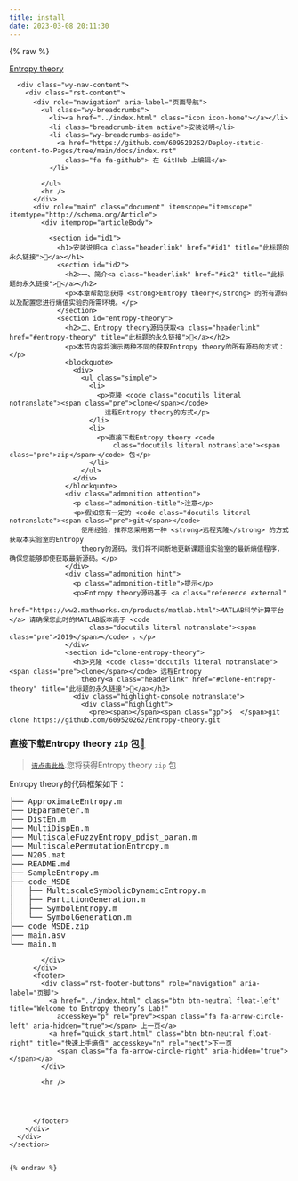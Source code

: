 ```yaml
---
title: install
date: 2023-03-08 20:11:30
---
```

{% raw %}



   <section data-toggle="wy-nav-shift" class="wy-nav-content-wrap">
      <nav class="wy-nav-top" aria-label="移动版导航菜单">
        <i data-toggle="wy-nav-top" class="fa fa-bars"></i>
        <a href="../index.html">Entropy theory</a>
      </nav>

      <div class="wy-nav-content">
        <div class="rst-content">
          <div role="navigation" aria-label="页面导航">
            <ul class="wy-breadcrumbs">
              <li><a href="../index.html" class="icon icon-home"></a></li>
              <li class="breadcrumb-item active">安装说明</li>
              <li class="wy-breadcrumbs-aside">
                <a href="https://github.com/609520262/Deploy-static-content-to-Pages/tree/main/docs/index.rst"
                  class="fa fa-github"> 在 GitHub 上编辑</a>
              </li>

            </ul>
            <hr />
          </div>
          <div role="main" class="document" itemscope="itemscope" itemtype="http://schema.org/Article">
            <div itemprop="articleBody">

              <section id="id1">
                <h1>安装说明<a class="headerlink" href="#id1" title="此标题的永久链接"></a></h1>
                <section id="id2">
                  <h2>一、简介<a class="headerlink" href="#id2" title="此标题的永久链接"></a></h2>
                  <p>本章帮助您获得 <strong>Entropy theory</strong> 的所有源码以及配置您进行熵值实验的所需环境。</p>
                </section>
                <section id="entropy-theory">
                  <h2>二、Entropy theory源码获取<a class="headerlink" href="#entropy-theory" title="此标题的永久链接"></a></h2>
                  <p>本节内容将演示两种不同的获取Entropy theory的所有源码的方式：</p>
                  <blockquote>
                    <div>
                      <ul class="simple">
                        <li>
                          <p>克隆 <code class="docutils literal notranslate"><span class="pre">clone</span></code>
                            远程Entropy theory的方式</p>
                        </li>
                        <li>
                          <p>直接下载Entropy theory <code
                              class="docutils literal notranslate"><span class="pre">zip</span></code> 包</p>
                        </li>
                      </ul>
                    </div>
                  </blockquote>
                  <div class="admonition attention">
                    <p class="admonition-title">注意</p>
                    <p>假如您有一定的 <code class="docutils literal notranslate"><span class="pre">git</span></code>
                      使用经验，推荐您采用第一种 <strong>远程克隆</strong> 的方式获取本实验室的Entropy
                      theory的源码，我们将不间断地更新课题组实验室的最新熵值程序，确保您能够即使获取最新源码。</p>
                  </div>
                  <div class="admonition hint">
                    <p class="admonition-title">提示</p>
                    <p>Entropy theory源码基于 <a class="reference external"
                        href="https://ww2.mathworks.cn/products/matlab.html">MATLAB科学计算平台</a> 请确保您此时的MATLAB版本高于 <code
                        class="docutils literal notranslate"><span class="pre">2019</span></code> 。</p>
                  </div>
                  <section id="clone-entropy-theory">
                    <h3>克隆 <code class="docutils literal notranslate"><span class="pre">clone</span></code> 远程Entropy
                      theory<a class="headerlink" href="#clone-entropy-theory" title="此标题的永久链接"></a></h3>
                    <div class="highlight-console notranslate">
                      <div class="highlight">
                        <pre><span></span><span class="gp">$  </span>git clone https://github.com/609520262/Entropy-theory.git
</pre>
                      </div>
                    </div>
                  </section>
                  <section id="entropy-theory-zip">
                    <h3>直接下载Entropy theory <code
                        class="docutils literal notranslate"><span class="pre">zip</span></code> 包<a class="headerlink"
                        href="#entropy-theory-zip" title="此标题的永久链接"></a></h3>
                    <blockquote>
                      <div>
                        <p><a class="reference download internal" download=""
                            href="../_downloads/04fb00615324d1010037c581ca0caa0b/code.zip"><code
                              class="xref download docutils literal notranslate"><span class="pre">请点击此处</span></code></a>.您将获得Entropy
                          theory <code class="docutils literal notranslate"><span class="pre">zip</span></code> 包</p>
                      </div>
                    </blockquote>
                    <p>Entropy theory的代码框架如下：</p>
                    <div class="highlight-default notranslate">
                      <div class="highlight">
                        <pre><span></span>├── ApproximateEntropy.m
├── DEparameter.m
├── DistEn.m
├── MultiDispEn.m
├── MultiscaleFuzzyEntropy_pdist_paran.m
├── MultiscalePermutationEntropy.m
├── N205.mat
├── README.md
├── SampleEntropy.m
├── code_MSDE
│   ├── MultiscaleSymbolicDynamicEntropy.m
│   ├── PartitionGeneration.m
│   ├── SymbolEntropy.m
│   └── SymbolGeneration.m
├── code_MSDE.zip
├── main.asv
└── main.m
</pre>
                      </div>
                    </div>
                  </section>
                </section>
              </section>


            </div>
          </div>
          <footer>
            <div class="rst-footer-buttons" role="navigation" aria-label="页脚">
              <a href="../index.html" class="btn btn-neutral float-left" title="Welcome to Entropy theory’s Lab!"
                accesskey="p" rel="prev"><span class="fa fa-arrow-circle-left" aria-hidden="true"></span> 上一页</a>
              <a href="quick_start.html" class="btn btn-neutral float-right" title="快速上手熵值" accesskey="n" rel="next">下一页
                <span class="fa fa-arrow-circle-right" aria-hidden="true"></span></a>
            </div>

            <hr />

          


          </footer>
        </div>
      </div>
    </section>
   
	
	{% endraw %}
